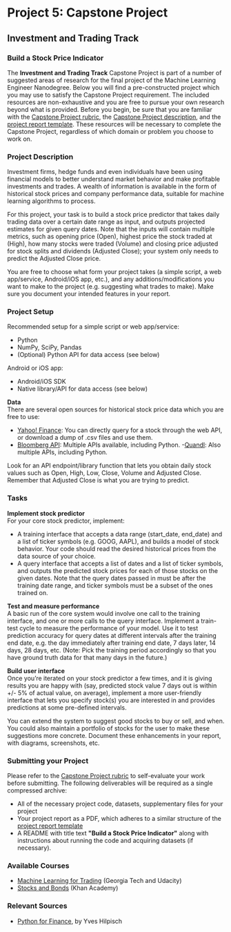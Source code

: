 # Project 5: Capstone Project
## Investment and Trading Track
### Build a Stock Price Indicator

The **Investment and Trading Track** Capstone Project is part of a number of suggested areas of research for the final project of the Machine Learning Engineer Nanodegree. Below you will find a pre-constructed project which you may use to satisfy the Capstone Project requirement. The included resources are non-exhaustive and you are free to pursue your own research beyond what is provided. Before you begin, be sure that you are familiar with the [Capstone Project rubric](https://review.udacity.com/#!/rubrics/108/view), the [Capstone Project description](https://github.com/udacity/Project-Descriptions-for-Review/blob/master/Machine-Learning/Capstone%20Project/Capstone%20Project.md), and the [project report template](https://github.com/udacity/machine-learning/blob/master/projects/capstone/project_report_template.md). These resources will be necessary to complete the Capstone Project, regardless of which domain or problem you choose to work on.

### Project Description
Investment firms, hedge funds and even individuals have been using financial models to better understand market behavior and make profitable investments and trades. A wealth of information is available in the form of historical stock prices and company performance data, suitable for machine learning algorithms to process.

For this project, your task is to build a stock price predictor that takes daily trading data over a certain date range as input, and outputs projected estimates for given query dates. Note that the inputs will contain multiple metrics, such as opening price (Open), highest price the stock traded at (High), how many stocks were traded (Volume) and closing price adjusted for stock splits and dividends (Adjusted Close); your system only needs to predict the Adjusted Close price.

You are free to choose what form your project takes (a simple script, a web app/service, Android/iOS app, etc.), and any additions/modifications you want to make to the project (e.g. suggesting what trades to make). Make sure you document your intended features in your report.

### Project Setup
Recommended setup for a simple script or web app/service:
- Python
- NumPy, SciPy, Pandas
- (Optional) Python API for data access (see below)

Android or iOS app:
- Android/iOS SDK
- Native library/API for data access (see below)

**Data**  
There are several open sources for historical stock price data which you are free to use:
- [Yahoo! Finance](http://finance.yahoo.com/): You can directly query for a stock through the web API, or download a dump of .csv files and use them.
- [Bloomberg API](http://www.bloomberglabs.com/api/libraries/): Multiple APIs available, including Python.
-[Quandl](https://www.quandl.com/home-v3): Also multiple APIs, including Python.

Look for an API endpoint/library function that lets you obtain daily stock values such as Open, High, Low, Close, Volume and Adjusted Close. Remember that Adjusted Close is what you are trying to predict.


### Tasks
**Implement stock predictor**  
For your core stock predictor, implement:
- A training interface that accepts a data range (start_date, end_date) and a list of ticker symbols (e.g. GOOG, AAPL), and builds a model of stock behavior. Your code should read the desired historical prices from the data source of your choice.
- A query interface that accepts a list of dates and a list of ticker symbols, and outputs the predicted stock prices for each of those stocks on the given dates. Note that the query dates passed in must be after the training date range, and ticker symbols must be a subset of the ones trained on.

**Test and measure performance**  
A basic run of the core system would involve one call to the training interface, and one or more calls to the query interface. Implement a train-test cycle to measure the performance of your model. Use it to test prediction accuracy for query dates at different intervals after the training end date, e.g. the day immediately after training end date, 7 days later, 14 days, 28 days, etc.
(Note: Pick the training period accordingly so that you have ground truth data for that many days in the future.)

**Build user interface**  
Once you’re iterated on your stock predictor a few times, and it is giving results you are happy with (say, predicted stock value 7 days out is within +/- 5% of actual value, on average), implement a more user-friendly interface that lets you specify stock(s) you are interested in and provides predictions at some pre-defined intervals.

You can extend the system to suggest good stocks to buy or sell, and when. You could also maintain a portfolio of stocks for the user to make these suggestions more concrete. Document these enhancements in your report, with diagrams, screenshots, etc.

### Submitting your Project

Please refer to the [Capstone Project rubric](https://review.udacity.com/#!/rubrics/108/view) to self-evaluate your work before submitting. The following deliverables will be required as a single compressed archive:
- All of the necessary project code, datasets, supplementary files for your project
- Your project report as a PDF, which adheres to a similar structure of the [project report template](https://github.com/udacity/machine-learning/blob/master/projects/capstone/project_report_template.md)
- A README with title text **"Build a Stock Price Indicator"** along with instructions about running the code and acquiring datasets (if necessary).

### Available Courses 

- [Machine Learning for Trading](https://www.udacity.com/course/machine-learning-for-trading--ud501) (Georgia Tech and Udacity)
- [Stocks and Bonds](https://www.khanacademy.org/economics-finance-domain/core-finance/stock-and-bonds) (Khan Academy)

### Relevant Sources
- [Python for Finance](http://python-for-finance.com/), by Yves Hilpisch
